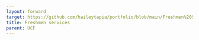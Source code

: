 ```yaml
---
layout: forward
target: https://github.com/haileytapia/portfolio/blob/main/Freshmen%20Services.pdf
title: Freshmen services
parent: UCF
---
```


